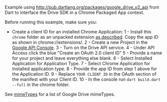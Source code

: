Example using http://pub.dartlang.org/packages/google_drive_v2_api from Dart to interface the Drive SDK in a Chrome Packaged App context.

Before running this example, make sure you:

* Create a client ID for an installed Chrome Application:
1 - Install this `chrome` folder as an unpacked extension [as described](http://developer.chrome.com/extensions/getstarted.html).  Copy the app ID as shown in chrome://extensions/.
2 - Create a new Project in the [Google API Console](https://code.google.com/apis/console).
3 - Turn on the Drive API service.
4 - Under API Access click the blue "Create an OAuth 2.0 client ID"
5 - Provide a name for your project and leave everything else blank.
6 - Select Installed Application for Application Type.
7 - Select Chrome Application for Installed application type.
8 - Provide the app ID from step 1 above for the Application ID.
9 - Replace `YOUR CLIENT ID` in the OAuth section of the manifest with your Client ID.
10 - In the console run `dart build.dart --full` in the chrome folder.


See [mimeTypes](http://stackoverflow.com/questions/11412497/what-are-the-google-apps-mime-types-in-google-docs-and-google-drive) for a list of Google Drive mimeTypes.

